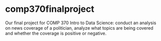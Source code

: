 # comp370finalproject
Our final project for COMP 370 Intro to Data Science: conduct an analysis on news coverage of a politician, analyze what topics are being covered and whether the coverage is positive or negative.
